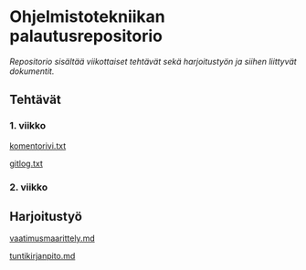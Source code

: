 ﻿# Ohjelmistotekniikan palautusrepositorio

*Repositorio sisältää viikottaiset tehtävät sekä harjoitustyön ja siihen liittyvät dokumentit.*

## Tehtävät

### 1. viikko

[komentorivi.txt](https://github.com/Jeemlei/ot-harjoitustyo/blob/master/laskarit/viikko1/komentorivi.txt)

[gitlog.txt](https://github.com/Jeemlei/ot-harjoitustyo/blob/master/laskarit/viikko1/gitlog.txt)

### 2. viikko

## Harjoitustyö

[vaatimusmaarittely.md](https://github.com/Jeemlei/ot-harjoitustyo/blob/master/dokumentointi/vaatimusmaarittely.md)

[tuntikirjanpito.md](https://github.com/Jeemlei/ot-harjoitustyo/blob/master/dokumentointi/tuntikirjanpito.md)
